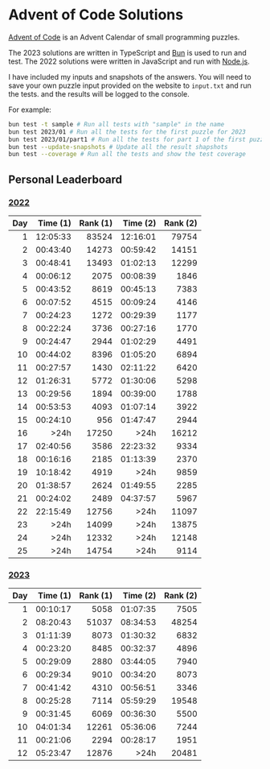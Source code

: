 # Advent of Code Solutions

[Advent of Code](https://adventofcode.com) is an Advent Calendar of small programming puzzles.

The 2023 solutions are written in TypeScript and [Bun](https://bun.sh/) is used to run and test. The 2022 solutions were written in JavaScript and run with [Node.js](https://nodejs.org/).

I have included my inputs and snapshots of the answers. You will need to save your own puzzle input provided on the website to `input.txt` and run the tests. and the results will be logged to the console.

For example:

```sh
bun test -t sample # Run all tests with "sample" in the name
bun test 2023/01 # Run all the tests for the first puzzle for 2023
bun test 2023/01/part1 # Run all the tests for part 1 of the first puzzle for 2023
bun test --update-snapshots # Update all the result shapshots
bun test --coverage # Run all the tests and show the test coverage
```

## Personal Leaderboard

### [2022](https://adventofcode.com/2022/leaderboard/self)

| Day | Time (1) |  Rank (1) | Time (2) | Rank (2) |
|  -: |       -: |        -: |       -: |       -: |
|   1 | 12:05:33 |     83524 | 12:16:01 |    79754 |
|   2 | 00:43:40 |     14273 | 00:59:42 |    14151 |
|   3 | 00:48:41 |     13493 | 01:02:13 |    12299 |
|   4 | 00:06:12 |      2075 | 00:08:39 |     1846 |
|   5 | 00:43:52 |      8619 | 00:45:13 |     7383 |
|   6 | 00:07:52 |      4515 | 00:09:24 |     4146 |
|   7 | 00:24:23 |      1272 | 00:29:39 |     1177 |
|   8 | 00:22:24 |      3736 | 00:27:16 |     1770 |
|   9 | 00:24:47 |      2944 | 01:02:29 |     4491 |
|  10 | 00:44:02 |      8396 | 01:05:20 |     6894 |
|  11 | 00:27:57 |      1430 | 02:11:22 |     6420 |
|  12 | 01:26:31 |      5772 | 01:30:06 |     5298 |
|  13 | 00:29:56 |      1894 | 00:39:00 |     1788 |
|  14 | 00:53:53 |      4093 | 01:07:14 |     3922 |
|  15 | 00:24:10 |       956 | 01:47:47 |     2944 |
|  16 |     >24h |     17250 |     >24h |    16212 |
|  17 | 02:40:56 |      3586 | 22:23:32 |     9334 |
|  18 | 00:16:16 |      2185 | 01:13:39 |     2370 |
|  19 | 10:18:42 |      4919 |     >24h |     9859 |
|  20 | 01:38:57 |      2624 | 01:49:55 |     2285 |
|  21 | 00:24:02 |      2489 | 04:37:57 |     5967 |
|  22 | 22:15:49 |     12756 |     >24h |    11097 |
|  23 |     >24h |     14099 |     >24h |    13875 |
|  24 |     >24h |     12332 |     >24h |    12148 |
|  25 |     >24h |     14754 |     >24h |     9114 |

### [2023](https://adventofcode.com/2023/leaderboard/self)

| Day | Time (1) |  Rank (1) | Time (2) | Rank (2) |
|  -: |       -: |        -: |       -: |       -: |
|   1 | 00:10:17 |      5058 | 01:07:35 |     7505 |
|   2 | 08:20:43 |     51037 | 08:34:53 |    48254 |
|   3 | 01:11:39 |      8073 | 01:30:32 |     6832 |
|   4 | 00:23:20 |      8485 | 00:32:37 |     4896 |
|   5 | 00:29:09 |      2880 | 03:44:05 |     7940 |
|   6 | 00:29:34 |      9010 | 00:34:20 |     8073 |
|   7 | 00:41:42 |      4310 | 00:56:51 |     3346 |
|   8 | 00:25:28 |      7114 | 05:59:29 |    19548 |
|   9 | 00:31:45 |      6069 | 00:36:30 |     5500 |
|  10 | 04:01:34 |     12261 | 05:36:06 |     7244 |
|  11 | 00:21:06 |      2294 | 00:28:17 |     1951 |
|  12 | 05:23:47 |     12876 |     >24h |    20481 |
